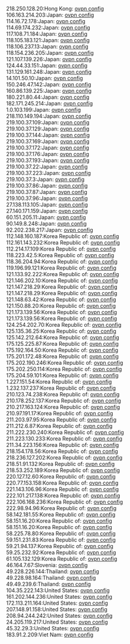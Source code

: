 218.250.128.20:Hong Kong: [ovpn config](vpn/218_250_128_20.ovpn)  
106.163.214.203:Japan: [ovpn config](vpn/106_163_214_203.ovpn)  
114.16.72.178:Japan: [ovpn config](vpn/114_16_72_178.ovpn)  
114.69.174.232:Japan: [ovpn config](vpn/114_69_174_232.ovpn)  
117.108.71.184:Japan: [ovpn config](vpn/117_108_71_184.ovpn)  
118.105.183.121:Japan: [ovpn config](vpn/118_105_183_121.ovpn)  
118.106.237.13:Japan: [ovpn config](vpn/118_106_237_13.ovpn)  
118.154.236.205:Japan: [ovpn config](vpn/118_154_236_205.ovpn)  
121.107.139.226:Japan: [ovpn config](vpn/121_107_139_226.ovpn)  
124.44.33.151:Japan: [ovpn config](vpn/124_44_33_151.ovpn)  
131.129.161.248:Japan: [ovpn config](vpn/131_129_161_248.ovpn)  
14.101.50.10:Japan: [ovpn config](vpn/14_101_50_10.ovpn)  
150.246.47.142:Japan: [ovpn config](vpn/150_246_47_142.ovpn)  
160.86.139.225:Japan: [ovpn config](vpn/160_86_139_225.ovpn)  
180.221.80.44:Japan: [ovpn config](vpn/180_221_80_44.ovpn)  
182.171.245.214:Japan: [ovpn config](vpn/182_171_245_214.ovpn)  
1.0.103.199:Japan: [ovpn config](vpn/1_0_103_199.ovpn)  
218.110.149.194:Japan: [ovpn config](vpn/218_110_149_194.ovpn)  
219.100.37.109:Japan: [ovpn config](vpn/219_100_37_109.ovpn)  
219.100.37.129:Japan: [ovpn config](vpn/219_100_37_129.ovpn)  
219.100.37.144:Japan: [ovpn config](vpn/219_100_37_144.ovpn)  
219.100.37.169:Japan: [ovpn config](vpn/219_100_37_169.ovpn)  
219.100.37.172:Japan: [ovpn config](vpn/219_100_37_172.ovpn)  
219.100.37.176:Japan: [ovpn config](vpn/219_100_37_176.ovpn)  
219.100.37.193:Japan: [ovpn config](vpn/219_100_37_193.ovpn)  
219.100.37.22:Japan: [ovpn config](vpn/219_100_37_22.ovpn)  
219.100.37.223:Japan: [ovpn config](vpn/219_100_37_223.ovpn)  
219.100.37.3:Japan: [ovpn config](vpn/219_100_37_3.ovpn)  
219.100.37.86:Japan: [ovpn config](vpn/219_100_37_86.ovpn)  
219.100.37.87:Japan: [ovpn config](vpn/219_100_37_87.ovpn)  
219.100.37.96:Japan: [ovpn config](vpn/219_100_37_96.ovpn)  
27.138.113.105:Japan: [ovpn config](vpn/27_138_113_105.ovpn)  
27.140.171.159:Japan: [ovpn config](vpn/27_140_171_159.ovpn)  
60.151.205.11:Japan: [ovpn config](vpn/60_151_205_11.ovpn)  
90.149.8.248:Japan: [ovpn config](vpn/90_149_8_248.ovpn)  
92.202.238.217:Japan: [ovpn config](vpn/92_202_238_217.ovpn)  
112.148.160.187:Korea Republic of: [ovpn config](vpn/112_148_160_187.ovpn)  
112.161.143.232:Korea Republic of: [ovpn config](vpn/112_161_143_232.ovpn)  
112.214.17.109:Korea Republic of: [ovpn config](vpn/112_214_17_109.ovpn)  
118.223.42.5:Korea Republic of: [ovpn config](vpn/118_223_42_5.ovpn)  
118.36.204.94:Korea Republic of: [ovpn config](vpn/118_36_204_94.ovpn)  
119.196.99.121:Korea Republic of: [ovpn config](vpn/119_196_99_121.ovpn)  
121.133.92.222:Korea Republic of: [ovpn config](vpn/121_133_92_222.ovpn)  
121.146.202.10:Korea Republic of: [ovpn config](vpn/121_146_202_10.ovpn)  
121.147.218.29:Korea Republic of: [ovpn config](vpn/121_147_218_29.ovpn)  
121.147.218.29:Korea Republic of: [ovpn config](vpn/121_147_218_29.ovpn)  
121.148.63.42:Korea Republic of: [ovpn config](vpn/121_148_63_42.ovpn)  
121.150.88.20:Korea Republic of: [ovpn config](vpn/121_150_88_20.ovpn)  
121.173.139.56:Korea Republic of: [ovpn config](vpn/121_173_139_56.ovpn)  
121.173.139.56:Korea Republic of: [ovpn config](vpn/121_173_139_56.ovpn)  
124.254.202.70:Korea Republic of: [ovpn config](vpn/124_254_202_70.ovpn)  
125.135.36.25:Korea Republic of: [ovpn config](vpn/125_135_36_25.ovpn)  
125.142.212.64:Korea Republic of: [ovpn config](vpn/125_142_212_64.ovpn)  
175.125.225.87:Korea Republic of: [ovpn config](vpn/175_125_225_87.ovpn)  
175.192.164.50:Korea Republic of: [ovpn config](vpn/175_192_164_50.ovpn)  
175.201.172.48:Korea Republic of: [ovpn config](vpn/175_201_172_48.ovpn)  
175.202.190.246:Korea Republic of: [ovpn config](vpn/175_202_190_246.ovpn)  
175.202.250.114:Korea Republic of: [ovpn config](vpn/175_202_250_114.ovpn)  
175.204.59.101:Korea Republic of: [ovpn config](vpn/175_204_59_101.ovpn)  
1.227.151.54:Korea Republic of: [ovpn config](vpn/1_227_151_54.ovpn)  
1.232.137.237:Korea Republic of: [ovpn config](vpn/1_232_137_237.ovpn)  
210.123.74.238:Korea Republic of: [ovpn config](vpn/210_123_74_238.ovpn)  
210.178.252.137:Korea Republic of: [ovpn config](vpn/210_178_252_137.ovpn)  
210.217.163.124:Korea Republic of: [ovpn config](vpn/210_217_163_124.ovpn)  
210.97.191.17:Korea Republic of: [ovpn config](vpn/210_97_191_17.ovpn)  
211.203.97.95:Korea Republic of: [ovpn config](vpn/211_203_97_95.ovpn)  
211.212.6.87:Korea Republic of: [ovpn config](vpn/211_212_6_87.ovpn)  
211.222.230.240:Korea Republic of: [ovpn config](vpn/211_222_230_240.ovpn)  
211.223.130.233:Korea Republic of: [ovpn config](vpn/211_223_130_233.ovpn)  
211.34.223.156:Korea Republic of: [ovpn config](vpn/211_34_223_156.ovpn)  
218.154.178.56:Korea Republic of: [ovpn config](vpn/218_154_178_56.ovpn)  
218.236.127.202:Korea Republic of: [ovpn config](vpn/218_236_127_202.ovpn)  
218.51.91.132:Korea Republic of: [ovpn config](vpn/218_51_91_132.ovpn)  
218.53.252.189:Korea Republic of: [ovpn config](vpn/218_53_252_189.ovpn)  
220.127.12.60:Korea Republic of: [ovpn config](vpn/220_127_12_60.ovpn)  
220.77.153.158:Korea Republic of: [ovpn config](vpn/220_77_153_158.ovpn)  
221.143.106.96:Korea Republic of: [ovpn config](vpn/221_143_106_96.ovpn)  
222.101.217.138:Korea Republic of: [ovpn config](vpn/222_101_217_138.ovpn)  
222.106.168.236:Korea Republic of: [ovpn config](vpn/222_106_168_236.ovpn)  
222.98.94.96:Korea Republic of: [ovpn config](vpn/222_98_94_96.ovpn)  
58.142.181.55:Korea Republic of: [ovpn config](vpn/58_142_181_55.ovpn)  
58.151.16.20:Korea Republic of: [ovpn config](vpn/58_151_16_20.ovpn)  
58.151.16.20:Korea Republic of: [ovpn config](vpn/58_151_16_20.ovpn)  
58.225.78.80:Korea Republic of: [ovpn config](vpn/58_225_78_80.ovpn)  
59.151.231.83:Korea Republic of: [ovpn config](vpn/59_151_231_83.ovpn)  
59.21.94.137:Korea Republic of: [ovpn config](vpn/59_21_94_137.ovpn)  
59.25.232.92:Korea Republic of: [ovpn config](vpn/59_25_232_92.ovpn)  
61.105.132.129:Korea Republic of: [ovpn config](vpn/61_105_132_129.ovpn)  
46.164.7.67:Slovenia: [ovpn config](vpn/46_164_7_67.ovpn)  
49.228.226.144:Thailand: [ovpn config](vpn/49_228_226_144.ovpn)  
49.228.98.164:Thailand: [ovpn config](vpn/49_228_98_164.ovpn)  
49.49.239.6:Thailand: [ovpn config](vpn/49_49_239_6.ovpn)  
104.35.222.143:United States: [ovpn config](vpn/104_35_222_143.ovpn)  
161.202.144.236:United States: [ovpn config](vpn/161_202_144_236.ovpn)  
172.113.211.164:United States: [ovpn config](vpn/172_113_211_164.ovpn)  
207.148.91.158:United States: [ovpn config](vpn/207_148_91_158.ovpn)  
208.94.244.242:United States: [ovpn config](vpn/208_94_244_242.ovpn)  
24.205.119.217:United States: [ovpn config](vpn/24_205_119_217.ovpn)  
45.32.29.3:United States: [ovpn config](vpn/45_32_29_3.ovpn)  
183.91.2.209:Viet Nam: [ovpn config](vpn/183_91_2_209.ovpn)  
